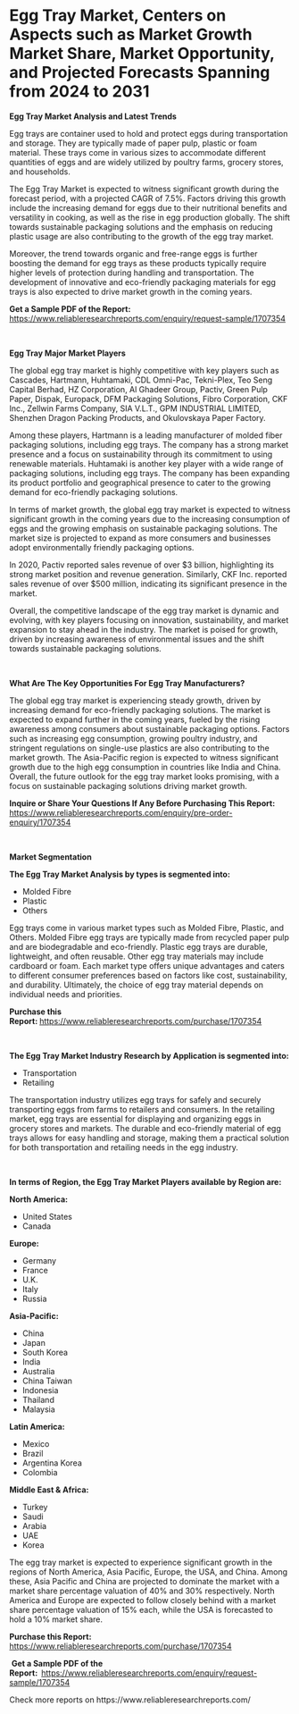 <p><h1>Egg Tray Market, Centers on Aspects such as Market Growth Market Share, Market Opportunity, and Projected Forecasts Spanning from 2024 to 2031</h1></p><p><strong>Egg Tray Market Analysis and Latest Trends</strong></p>
<p><p>Egg trays are container used to hold and protect eggs during transportation and storage. They are typically made of paper pulp, plastic or foam material. These trays come in various sizes to accommodate different quantities of eggs and are widely utilized by poultry farms, grocery stores, and households.</p><p>The Egg Tray Market is expected to witness significant growth during the forecast period, with a projected CAGR of 7.5%. Factors driving this growth include the increasing demand for eggs due to their nutritional benefits and versatility in cooking, as well as the rise in egg production globally. The shift towards sustainable packaging solutions and the emphasis on reducing plastic usage are also contributing to the growth of the egg tray market.</p><p>Moreover, the trend towards organic and free-range eggs is further boosting the demand for egg trays as these products typically require higher levels of protection during handling and transportation. The development of innovative and eco-friendly packaging materials for egg trays is also expected to drive market growth in the coming years.</p></p>
<p><strong>Get a Sample PDF of the Report:&nbsp;</strong> <a href="https://www.reliableresearchreports.com/enquiry/request-sample/1707354">https://www.reliableresearchreports.com/enquiry/request-sample/1707354</a></p>
<p>&nbsp;</p>
<p><strong>Egg Tray Major Market Players</strong></p>
<p><p>The global egg tray market is highly competitive with key players such as Cascades, Hartmann, Huhtamaki, CDL Omni-Pac, Tekni-Plex, Teo Seng Capital Berhad, HZ Corporation, Al Ghadeer Group, Pactiv, Green Pulp Paper, Dispak, Europack, DFM Packaging Solutions, Fibro Corporation, CKF Inc., Zellwin Farms Company, SIA V.L.T., GPM INDUSTRIAL LIMITED, Shenzhen Dragon Packing Products, and Okulovskaya Paper Factory.</p><p>Among these players, Hartmann is a leading manufacturer of molded fiber packaging solutions, including egg trays. The company has a strong market presence and a focus on sustainability through its commitment to using renewable materials. Huhtamaki is another key player with a wide range of packaging solutions, including egg trays. The company has been expanding its product portfolio and geographical presence to cater to the growing demand for eco-friendly packaging solutions.</p><p>In terms of market growth, the global egg tray market is expected to witness significant growth in the coming years due to the increasing consumption of eggs and the growing emphasis on sustainable packaging solutions. The market size is projected to expand as more consumers and businesses adopt environmentally friendly packaging options.</p><p>In 2020, Pactiv reported sales revenue of over $3 billion, highlighting its strong market position and revenue generation. Similarly, CKF Inc. reported sales revenue of over $500 million, indicating its significant presence in the market.</p><p>Overall, the competitive landscape of the egg tray market is dynamic and evolving, with key players focusing on innovation, sustainability, and market expansion to stay ahead in the industry. The market is poised for growth, driven by increasing awareness of environmental issues and the shift towards sustainable packaging solutions.</p></p>
<p>&nbsp;</p>
<p><strong>What Are The Key Opportunities For Egg Tray Manufacturers?</strong></p>
<p><p>The global egg tray market is experiencing steady growth, driven by increasing demand for eco-friendly packaging solutions. The market is expected to expand further in the coming years, fueled by the rising awareness among consumers about sustainable packaging options. Factors such as increasing egg consumption, growing poultry industry, and stringent regulations on single-use plastics are also contributing to the market growth. The Asia-Pacific region is expected to witness significant growth due to the high egg consumption in countries like India and China. Overall, the future outlook for the egg tray market looks promising, with a focus on sustainable packaging solutions driving market growth.</p></p>
<p><strong>Inquire or Share Your Questions If Any Before Purchasing This Report:</strong> <a href="https://www.reliableresearchreports.com/enquiry/pre-order-enquiry/1707354">https://www.reliableresearchreports.com/enquiry/pre-order-enquiry/1707354</a></p>
<p>&nbsp;</p>
<p><strong>Market Segmentation</strong></p>
<p><strong>The Egg Tray Market Analysis by types is segmented into:</strong></p>
<p><ul><li>Molded Fibre</li><li>Plastic</li><li>Others</li></ul></p>
<p><p>Egg trays come in various market types such as Molded Fibre, Plastic, and Others. Molded Fibre egg trays are typically made from recycled paper pulp and are biodegradable and eco-friendly. Plastic egg trays are durable, lightweight, and often reusable. Other egg tray materials may include cardboard or foam. Each market type offers unique advantages and caters to different consumer preferences based on factors like cost, sustainability, and durability. Ultimately, the choice of egg tray material depends on individual needs and priorities.</p></p>
<p><strong>Purchase this Report:&nbsp;</strong><a href="https://www.reliableresearchreports.com/purchase/1707354">https://www.reliableresearchreports.com/purchase/1707354</a></p>
<p>&nbsp;</p>
<p><strong>The Egg Tray Market Industry Research by Application is segmented into:</strong></p>
<p><ul><li>Transportation</li><li>Retailing</li></ul></p>
<p><p>The transportation industry utilizes egg trays for safely and securely transporting eggs from farms to retailers and consumers. In the retailing market, egg trays are essential for displaying and organizing eggs in grocery stores and markets. The durable and eco-friendly material of egg trays allows for easy handling and storage, making them a practical solution for both transportation and retailing needs in the egg industry.</p></p>
<p>&nbsp;</p>
<p><strong>In terms of Region, the Egg Tray Market Players available by Region are:</strong></p>
<p>
    <p> <strong> North America: </strong>
        <ul>
            <li>United States</li>
            <li>Canada</li>
        </ul>
        </p> 
    <p> <strong> Europe: </strong>
        <ul>
            <li>Germany</li>
            <li>France</li>
            <li>U.K.</li>
            <li>Italy</li>
            <li>Russia</li>
        </ul>
        </p> 
    <p> <strong> Asia-Pacific: </strong>
        <ul>
            <li>China</li>
            <li>Japan</li>
            <li>South Korea</li>
            <li>India</li>
            <li>Australia</li>
            <li>China Taiwan</li>
            <li>Indonesia</li>
            <li>Thailand</li>
            <li>Malaysia</li>
        </ul>
        </p> 
    <p> <strong> Latin America: </strong>
        <ul>
            <li>Mexico</li>
            <li>Brazil</li>
            <li>Argentina Korea</li>
            <li>Colombia</li>
        </ul>
        </p> 
    <p> <strong> Middle East & Africa: </strong>
        <ul>
            <li>Turkey</li>
            <li>Saudi</li>
            <li>Arabia</li>
            <li>UAE</li>
            <li>Korea</li>
        </ul>
    </p>
    </p>
<p><p>The egg tray market is expected to experience significant growth in the regions of North America, Asia Pacific, Europe, the USA, and China. Among these, Asia Pacific and China are projected to dominate the market with a market share percentage valuation of 40% and 30% respectively. North America and Europe are expected to follow closely behind with a market share percentage valuation of 15% each, while the USA is forecasted to hold a 10% market share.</p></p>
<p><strong>Purchase this Report: </strong><a href="https://www.reliableresearchreports.com/purchase/1707354">https://www.reliableresearchreports.com/purchase/1707354</a></p>
<p>&nbsp;<strong>Get a Sample PDF of the Report:&nbsp;&nbsp;</strong><a href="https://www.reliableresearchreports.com/enquiry/request-sample/1707354">https://www.reliableresearchreports.com/enquiry/request-sample/1707354</a></p>
<p><strong></strong></p>
<p>Check more reports on https://www.reliableresearchreports.com/</p>
